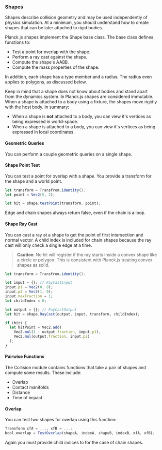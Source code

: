 ### Shapes
Shapes describe collision geometry and may be used independently of
physics simulation. At a minimum, you should understand how to create
shapes that can be later attached to rigid bodies.

Planck.js shapes implement the Shape base class. The base class defines
functions to:
- Test a point for overlap with the shape.
- Perform a ray cast against the shape.
- Compute the shape's AABB.
- Compute the mass properties of the shape.

In addition, each shape has a type member and a radius. The radius even
applies to polygons, as discussed below.

Keep in mind that a shape does not know about bodies and stand apart
from the dynamics system. In Planck.js shapes are considered immutable.
When a shape is attached to a body using a fixture, the
shapes move rigidly with the host body. In summary:
- When a shape is **not** attached to a body, you can view it's vertices as being expressed in world-space.
- When a shape is attached to a body, you can view it's vertices as being expressed in local coordinates.

#### Geometric Queries
You can perform a couple geometric queries on a single shape.

#### Shape Point Test
You can test a point for overlap with a shape. You provide a transform
for the shape and a world point.

```js
let transform = Transfrom.identity();
let point = Vec2(5, 2);

let hit = shape.testPoint(transform, point);
```

Edge and chain shapes always return false, even if the chain is a loop.

#### Shape Ray Cast
You can cast a ray at a shape to get the point of first intersection and normal
vector. A child index is included for chain shapes because the ray cast will 
only check a single edge at a time.

> **Caution**:
> No hit will register if the ray starts inside a convex shape like a circle or
> polygon. This is consistent with Planck.js treating convex shapes as solid. 
>

```js
let transform = Transfrom.identity();

let input = {}; // RayCastInput
input.p1 = Vec2(0, 0);
input.p2 = Vec2(1, 0);
input.maxFraction = 1;
let childIndex = 0;

let output = {}; // RayCastOutput
let hit = shape.RayCast(output, input, transform, childIndex);

if (hit) {
  let hitPoint = Vec2.add(
    Vec2.mul(1 - output.fraction, input.p1),
    Vec2.mul(output.fraction, input.p2)
  );
}
```

#### Pairwise Functions
The Collision module contains functions that take a pair of shapes and compute some results. These include:
- Overlap
- Contact manifolds
- Distance
- Time of impact

#### Overlap
You can test two shapes for overlap using this function:

```js
Transform xfA = ..., xfB = ...;
bool overlap = TestOverlap(shapeA, indexA, shapeB, indexB, xfA, xfB);
```

Again you must provide child indices to for the case of chain shapes.
